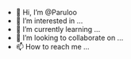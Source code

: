 - 👋 Hi, I’m @Paruloo
- 👀 I’m interested in ...
- 🌱 I’m currently learning ...
- 💞️ I’m looking to collaborate on ...
- 📫 How to reach me ...

<!---
Paruloo/Paruloo is a ✨ special ✨ repository because its `README.md` (this file) appears on your GitHub profile.
You can click the Preview link to take a look at your changes.
--->
